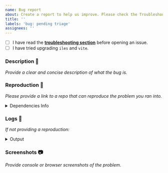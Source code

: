 ```yaml
---
name: Bug report
about: Create a report to help us improve. Please check the Troubleshooting section before opening an issue.
title: ''
labels: 'bug: pending triage'
assignees: ''
---
```


[troubleshooting section]: https://iles-docs.netlify.app/faqs/troubleshooting

- [ ] I have read the __[troubleshooting section]__ before opening an issue.
- [ ] I have tried upgrading `iles` and `vite`.

### Description 📖

_Provide a clear and concise description of what the bug is._

### Reproduction 🐞

_Please provide a link to a repo that can reproduce the problem you ran into._

<details>
<summary>Dependencies Info</summary>

_Run `npx iles info` and `pnpm list` (or `npm list`) and provide the output:_

```

```
</details>

### Logs 📜

_If not providing a reproduction:_

<details>
<summary>Output</summary>

_Run `DEBUG=iles:* npm run dev` or `DEBUG=iles:* npm run build` and provide the output:_

```

```
</details>

### Screenshots 📷

_Provide console or browser screenshots of the problem_.

